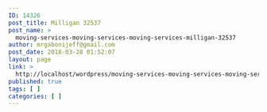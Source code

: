 ```yaml
---
ID: 14326
post_title: Milligan 32537
post_name: >
  moving-services-moving-services-moving-services-milligan-32537
author: mrgabonijeff@gmail.com
post_date: 2018-03-28 01:52:07
layout: page
link: >
  http://localhost/wordpress/moving-services-moving-services-moving-services-milligan-32537/
published: true
tags: [ ]
categories: [ ]
---
```

